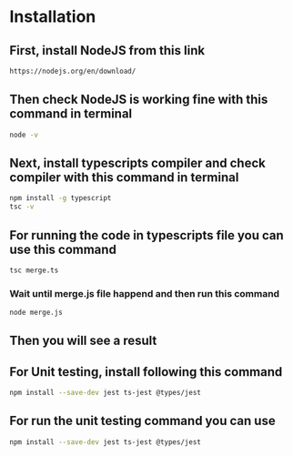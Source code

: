 # Installation

## First, install NodeJS from this link
```bash
https://nodejs.org/en/download/
```
## Then check NodeJS is working fine with this command in terminal
```bash
node -v
```

## Next, install typescripts compiler and check compiler with this command in terminal
```bash
npm install -g typescript
tsc -v
```

## For running the code in typescripts file you can use this command
```bash
tsc merge.ts
```
### Wait until merge.js file happend and then run this command
```bash
node merge.js
```
## Then you will see a result 

## For Unit testing, install following this command 
```bash
npm install --save-dev jest ts-jest @types/jest
```
## For run the unit testing command you can use
```bash
npm install --save-dev jest ts-jest @types/jest
```
